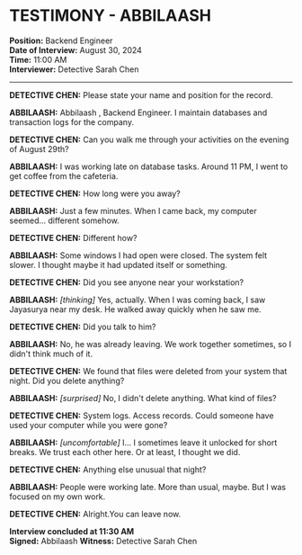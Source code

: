 # TESTIMONY - ABBILAASH 
**Position:** Backend Engineer  
**Date of Interview:** August 30, 2024  
**Time:** 11:00 AM  
**Interviewer:** Detective Sarah Chen  

---

**DETECTIVE CHEN:** Please state your name and position for the record.

**ABBILAASH:** Abbilaash , Backend Engineer. I maintain databases and transaction logs for the company.

**DETECTIVE CHEN:** Can you walk me through your activities on the evening of August 29th?

**ABBILAASH:** I was working late on database tasks. Around 11 PM, I went to get coffee from the cafeteria.

**DETECTIVE CHEN:** How long were you away?

**ABBILAASH:** Just a few minutes. When I came back, my computer seemed... different somehow.

**DETECTIVE CHEN:** Different how?

**ABBILAASH:** Some windows I had open were closed. The system felt slower. I thought maybe it had updated itself or something.

**DETECTIVE CHEN:** Did you see anyone near your workstation?

**ABBILAASH:** *[thinking]* Yes, actually. When I was coming back, I saw Jayasurya near my desk. He walked away quickly when he saw me.

**DETECTIVE CHEN:** Did you talk to him?

**ABBILAASH:** No, he was already leaving. We work together sometimes, so I didn't think much of it.

**DETECTIVE CHEN:** We found that files were deleted from your system that night. Did you delete anything?

**ABBILAASH:** *[surprised]* No, I didn't delete anything. What kind of files?

**DETECTIVE CHEN:** System logs. Access records.
Could someone have used your computer while you were gone?

**ABBILAASH:** *[uncomfortable]* I... I sometimes leave it unlocked for short breaks. We trust each other here. Or at least, I thought we did.

**DETECTIVE CHEN:** Anything else unusual that night?

**ABBILAASH:** People were working late. More than usual, maybe. But I was focused on my own work.

**DETECTIVE CHEN:** Alright.You can leave now.



**Interview concluded at 11:30 AM**  
**Signed:** Abbilaash 
**Witness:** Detective Sarah Chen

